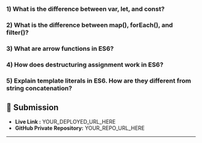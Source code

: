 ### 1) What is the difference between var, let, and const?

### 2) What is the difference between map(), forEach(), and filter()? 

### 3) What are arrow functions in ES6?

### 4) How does destructuring assignment work in ES6?

### 5) Explain template literals in ES6. How are they different from string concatenation?





## 🔗 Submission
- **Live Link :** YOUR_DEPLOYED_URL_HERE  
- **GitHub Private Repository:** YOUR_REPO_URL_HERE  

---